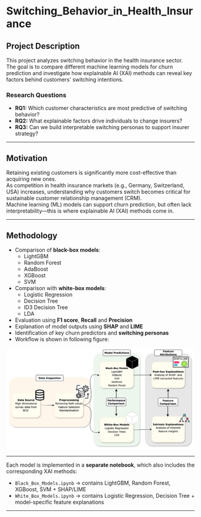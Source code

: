 # Switching_Behavior_in_Health_Insurance
## Project Description

This project analyzes switching behavior in the health insurance sector.  
The goal is to compare different machine learning models for churn prediction and investigate how explainable AI (XAI) methods can reveal key factors behind customers' switching intentions.

### Research Questions

- **RQ1:** Which customer characteristics are most predictive of switching behavior?  
- **RQ2:** What explainable factors drive individuals to change insurers?  
- **RQ3:** Can we build interpretable switching personas to support insurer strategy?

---

## Motivation

Retaining existing customers is significantly more cost-effective than acquiring new ones.  
As competition in health insurance markets (e.g., Germany, Switzerland, USA) increases, understanding why customers switch becomes critical for sustainable customer relationship management (CRM).  
Machine learning (ML) models can support churn prediction, but often lack interpretability—this is where explainable AI (XAI) methods come in.

---

## Methodology

- Comparison of **black-box models**:  
  - LightGBM  
  - Random Forest
  - AdaBoost 
  - XGBoost  
  - SVM  
- Comparison with **white-box models**:  
  - Logistic Regression  
  - Decision Tree
  - ID3 Decision Tree
  - LDA
- Evaluation using **F1 score**, **Recall** and **Precision**  
- Explanation of model outputs using **SHAP** and **LIME**  
- Identification of key churn predictors and **switching personas**
- Workflow is shown in following figure:

![workflow](workflow_.png)

---


Each model is implemented in a **separate notebook**, which also includes the corresponding XAI methods:

- `Black_Box_Models.ipynb` → contains LightGBM, Random Forest, XGBoost, SVM + SHAP/LIME  
- `White_Box_Models.ipynb` → contains Logistic Regression, Decision Tree + model-specific feature explanations

---
